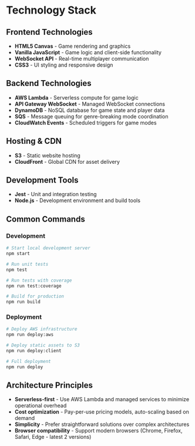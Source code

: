 # Technology Stack

## Frontend Technologies

- **HTML5 Canvas** - Game rendering and graphics
- **Vanilla JavaScript** - Game logic and client-side functionality
- **WebSocket API** - Real-time multiplayer communication
- **CSS3** - UI styling and responsive design

## Backend Technologies

- **AWS Lambda** - Serverless compute for game logic
- **API Gateway WebSocket** - Managed WebSocket connections
- **DynamoDB** - NoSQL database for game state and player data
- **SQS** - Message queuing for genre-breaking mode coordination
- **CloudWatch Events** - Scheduled triggers for game modes

## Hosting & CDN

- **S3** - Static website hosting
- **CloudFront** - Global CDN for asset delivery

## Development Tools

- **Jest** - Unit and integration testing
- **Node.js** - Development environment and build tools

## Common Commands

### Development
```bash
# Start local development server
npm start

# Run unit tests
npm test

# Run tests with coverage
npm run test:coverage

# Build for production
npm run build
```

### Deployment
```bash
# Deploy AWS infrastructure
npm run deploy:aws

# Deploy static assets to S3
npm run deploy:client

# Full deployment
npm run deploy
```

## Architecture Principles

- **Serverless-first** - Use AWS Lambda and managed services to minimize operational overhead
- **Cost optimization** - Pay-per-use pricing models, auto-scaling based on demand
- **Simplicity** - Prefer straightforward solutions over complex architectures
- **Browser compatibility** - Support modern browsers (Chrome, Firefox, Safari, Edge - latest 2 versions)